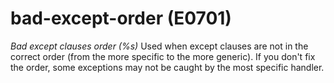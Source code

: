 # bad-except-order (E0701)
*Bad except clauses order (%s)* Used when except clauses are not in the
correct order (from the more specific to the more generic). If you
don\'t fix the order, some exceptions may not be caught by the most
specific handler.
